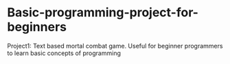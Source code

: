 # Basic-programming-project-for-beginners
Project1: Text based mortal combat game. Useful for beginner programmers to learn basic concepts of programming
